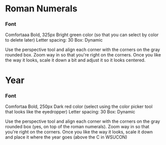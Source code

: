 # Roman Numerals

### Font
Comfortaaa Bold, 325px
Bright green color (so that you can select by color to delete later)
Letter spacing: 30
Box: Dynamic

Use the perspective tool and align each corner with the corners on the gray rounded box. Zoom way in so that you're right on the corners. Once you like the way it looks, scale it down a bit and adjust it so it looks centered. 


# Year
### Font
Comfortaa Bold, 250px
Dark red color (select using the color picker tool that looks like the eyedropper)
Letter spacing: 30
Box: Dynamic


Use the perspective tool and align each corner with the corners on the gray rounded box (yes, on top of the roman numerals). Zoom way in so that you're right on the corners. Once you like the way it looks, scale it down and place it where the year goes (above the C in WSUCON)

